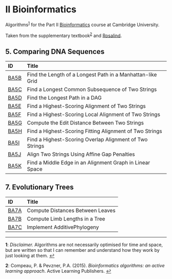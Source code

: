 # II Bioinformatics

Algorithms<sup id="a1">[1](#f1)</sup> for the Part II [Bioinformatics](https://www.cl.cam.ac.uk/teaching/1920/Bioinfo/) course at Cambridge University.

Taken from the supplementary textbook<sup id="a2">[2](#f2)</sup> and [Rosalind](http://rosalind.info/problems/list-view/?location=bioinformatics-textbook-track).


## 5. Comparing DNA Sequences
| ID | Title |
|:--|:--|
[BA5B](http://rosalind.info/problems/ba5b/)|Find the Length of a Longest Path in a Manhattan-like Grid
[BA5C](http://rosalind.info/problems/ba5c/)|Find a Longest Common Subsequence of Two Strings
[BA5D](http://rosalind.info/problems/ba5d/)|Find the Longest Path in a DAG
[BA5E](http://rosalind.info/problems/ba5e/)|Find a Highest-Scoring Alignment of Two Strings
[BA5F](http://rosalind.info/problems/ba5f/)|Find a Highest-Scoring Local Alignment of Two Strings
[BA5G](http://rosalind.info/problems/ba5g/)|Compute the Edit Distance Between Two Strings
[BA5H](http://rosalind.info/problems/ba5h/)|Find a Highest-Scoring Fitting Alignment of Two Strings
[BA5I](http://rosalind.info/problems/ba5i/)|Find a Highest-Scoring Overlap Alignment of Two Strings
[BA5J](http://rosalind.info/problems/ba5j/)|Align Two Strings Using Affine Gap Penalties
[BA5K](http://rosalind.info/problems/ba5k/)|Find a Middle Edge in an Alignment Graph in Linear Space

## 7. Evolutionary Trees
| ID | Title |
|:-|:-|
[BA7A](http://rosalind.info/problems/ba7a/)|Compute Distances Between Leaves
[BA7B](http://rosalind.info/problems/ba7b/)|Compute Limb Lengths in a Tree
[BA7C](http://rosalind.info/problems/ba7c/)|Implement AdditivePhylogeny 

--------------
<b id="f1">1</b>: *Disclaimer.* Algorithms are not necessarily optimised for time and space, but are written so that I can remember and understand how they work by just looking at them. [↩](#a1)

<b id="f2">2</b>: Compeau, P. & Pevzner, P.A. (2015). *Bioinformatics algorithms: an active learning approach*. Active Learning Publishers. [↩](#a2)
